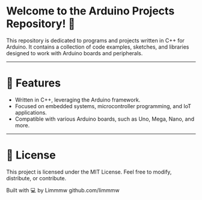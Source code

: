 # Welcome to the Arduino Projects Repository! 🎉

This repository is dedicated to programs and projects written in C++ for Arduino. It contains a collection of code examples, sketches, and libraries designed to work with Arduino boards and peripherals.

---

# 🚀 Features
- Written in C++, leveraging the Arduino framework.
- Focused on embedded systems, microcontroller programming, and IoT applications.
- Compatible with various Arduino boards, such as Uno, Mega, Nano, and more.

---

# 📄 License
This project is licensed under the MIT License.
Feel free to modify, distribute, or contribute.

Built with 💻 by Limmmw
github.com/limmmw